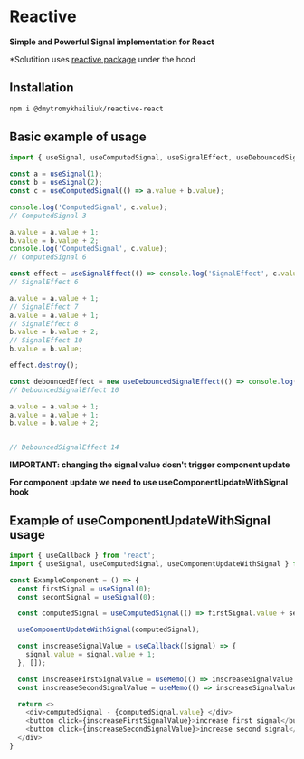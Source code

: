 # Reactive

**Simple and Powerful Signal implementation for React**

*Solutition uses [reactive package](https://www.npmjs.com/package/@dmytromykhailiuk/reactive) under the hood

## Installation

```sh
npm i @dmytromykhailiuk/reactive-react
```

## Basic example of usage

```typescript
import { useSignal, useComputedSignal, useSignalEffect, useDebouncedSignalEffect } from '@dmytromykhailiuk/reactive-react';

const a = useSignal(1);
const b = useSignal(2);
const c = useComputedSignal(() => a.value + b.value);

console.log('ComputedSignal', c.value); 
// ComputedSignal 3

a.value = a.value + 1;
b.value = b.value + 2;
console.log('ComputedSignal', c.value); 
// ComputedSignal 6

const effect = useSignalEffect(() => console.log('SignalEffect', c.value));
// SignalEffect 6

a.value = a.value + 1;
// SignalEffect 7
a.value = a.value + 1;
// SignalEffect 8
b.value = b.value + 2;
// SignalEffect 10
b.value = b.value;

effect.destroy();

const debouncedEffect = new useDebouncedSignalEffect(() => console.log('DebouncedSignalEffect', c.value));
// DebouncedSignalEffect 10

a.value = a.value + 1;
a.value = a.value + 1;
b.value = b.value + 2;


// DebouncedSignalEffect 14

```

**IMPORTANT: changing the signal value dosn't trigger component update**

**For component update we need to use useComponentUpdateWithSignal hook**

## Example of useComponentUpdateWithSignal usage

```typescript
import { useCallback } from 'react';
import { useSignal, useComputedSignal, useComponentUpdateWithSignal } from '@dmytromykhailiuk/reactive-react';

const ExampleComponent = () => {
  const firstSignal = useSignal(0);
  const secontSignal = useSignal(0);

  const computedSignal = useComputedSignal(() => firstSignal.value + secontSignal.value);

  useComponentUpdateWithSignal(computedSignal);

  const inscreaseSignalValue = useCallback((signal) => {
    signal.value = signal.value + 1;
  }, []);

  const inscreaseFirstSignalValue = useMemo(() => inscreaseSignalValue.bind(null, firstSignal), []);
  const inscreaseSecondSignalValue = useMemo(() => inscreaseSignalValue.bind(null, secontSignal), []);

  return <>
    <div>computedSignal - {computedSignal.value} </div>
    <button click={inscreaseFirstSignalValue}>increase first signal</button>
    <button click={inscreaseSecondSignalValue}>increase second signal</button>
  </div>
}

```
